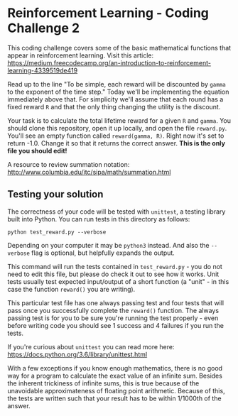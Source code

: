 # Reinforcement Learning - Coding Challenge 2

This coding challenge covers some of the basic mathematical functions that
appear in reinforcement learning. Visit this article:
https://medium.freecodecamp.org/an-introduction-to-reinforcement-learning-4339519de419

Read up to the line  "To be simple, each reward will be discounted by `gamma` to
the exponent of the time step." Today we'll be implementing the equation
immediately above that. For simplicity we'll assume that each round has a fixed
reward `R` and that the only thing changing the utility is the discount.

Your task is to calculate the total lifetime reward for a given `R` and `gamma`.
You should clone this repository, open it up locally, and open the file
`reward.py`. You'll see an empty function called `reward(gamma, R)`. Right now
it's set to return -1.0. Change it so that it returns the correct answer.
**This is the only file you should edit!**

A resource to review summation notation:
http://www.columbia.edu/itc/sipa/math/summation.html

## Testing your solution

The correctness of your code will be tested with `unittest`, a testing library
built into Python. You can run tests in this directory as follows:

`python test_reward.py --verbose`

Depending on your computer it may be `python3` instead. And also the `--verbose`
flag is optional, but helpfully expands the output.

This command will run the tests contained in `test_reward.py` - you do not
need to edit this file, but please do check it out to see how it works. Unit
tests usually test expected input/output of a short function (a "unit" - in this
case the function `reward()` you are writing).

This particular test file has one always passing test and four tests that will
pass once you successfully complete the `reward()` function. The always passing
test is for you to be sure you're running the test properly - even before
writing code you should see 1 success and 4 failures if you run the tests.

If you're curious about `unittest` you can read more here:
https://docs.python.org/3.6/library/unittest.html

With a few exceptions if you know enough mathematics, there is no good way for a
program to calculate the exact value of an infinite sum. Besides the inherent
trickiness of infinite sums, this is true because of the unavoidable
approximateness of floating point arithmetic. Because of this, the tests are
written such that your result has to be within 1/1000th of the answer.
